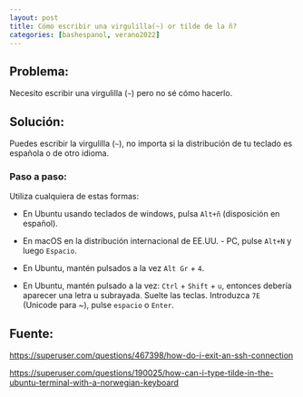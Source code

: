 ```yaml
---
layout: post
title: Cómo escribir una virgulilla(~) or tilde de la ñ?
categories: [bashespanol, verano2022]
---
```


## Problema: 

Necesito escribir una virgulilla (`~`) pero no sé cómo hacerlo. 

## Solución:
Puedes escribir la virgulilla (`~`), no importa si la distribución de tu teclado es española o de otro idioma.

### Paso a paso:

Utiliza cualquiera de estas formas:

- En Ubuntu usando teclados de windows, pulsa `Alt+ñ` (disposición en español).

- En macOS en la distribución internacional de EE.UU. - PC, pulse `Alt+N` y luego `Espacio`.

- En Ubuntu, mantén pulsados a la vez `Alt Gr` + `4`.

- En Ubuntu, mantén pulsado a la vez: `Ctrl` + `Shift` + `u`, entonces debería aparecer una letra u subrayada.  Suelte las teclas. Introduzca `7E` (Unicode para ~), pulse `espacio` o `Enter`.

## Fuente:

<https://superuser.com/questions/467398/how-do-i-exit-an-ssh-connection>

<https://superuser.com/questions/190025/how-can-i-type-tilde-in-the-ubuntu-terminal-with-a-norwegian-keyboard>
